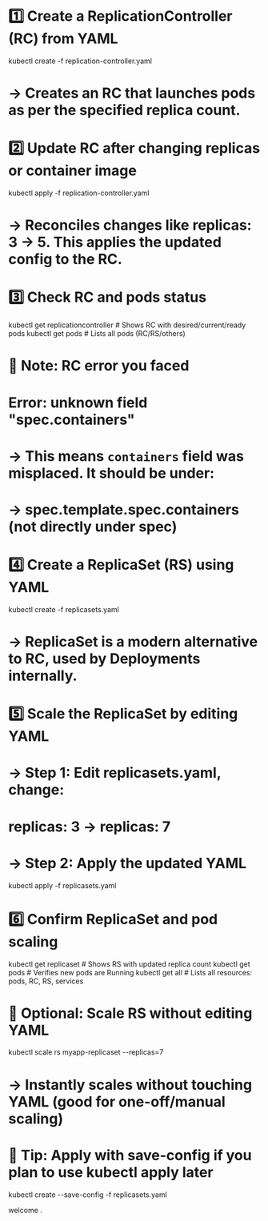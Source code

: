 # 1️⃣ Create a ReplicationController (RC) from YAML
kubectl create -f replication-controller.yaml
# → Creates an RC that launches pods as per the specified replica count.

# 2️⃣ Update RC after changing replicas or container image
kubectl apply -f replication-controller.yaml
# → Reconciles changes like replicas: 3 → 5. This applies the updated config to the RC.

# 3️⃣ Check RC and pods status
kubectl get replicationcontroller         # Shows RC with desired/current/ready pods
kubectl get pods                          # Lists all pods (RC/RS/others)

# 🧠 Note: RC error you faced
# Error: unknown field "spec.containers"
# → This means `containers` field was misplaced. It should be under:
# → spec.template.spec.containers (not directly under spec)

# 4️⃣ Create a ReplicaSet (RS) using YAML
kubectl create -f replicasets.yaml
# → ReplicaSet is a modern alternative to RC, used by Deployments internally.

# 5️⃣ Scale the ReplicaSet by editing YAML
# → Step 1: Edit replicasets.yaml, change:
#     replicas: 3 → replicas: 7
# → Step 2: Apply the updated YAML
kubectl apply -f replicasets.yaml

# 6️⃣ Confirm ReplicaSet and pod scaling
kubectl get replicaset                    # Shows RS with updated replica count
kubectl get pods                          # Verifies new pods are Running
kubectl get all                           # Lists all resources: pods, RC, RS, services

# 🔁 Optional: Scale RS without editing YAML
kubectl scale rs myapp-replicaset --replicas=7
# → Instantly scales without touching YAML (good for one-off/manual scaling)

# 🧠 Tip: Apply with save-config if you plan to use kubectl apply later
kubectl create --save-config -f replicasets.yaml

welcome  .
